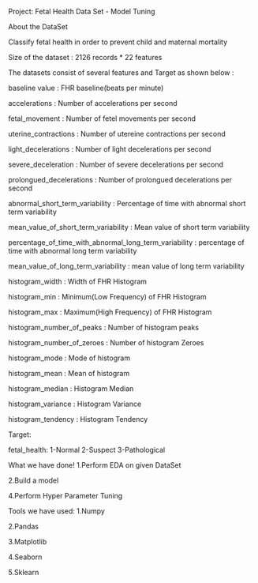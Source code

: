 Project: Fetal Health Data Set - Model Tuning

About the DataSet

Classify fetal health in order to prevent child and maternal mortality

Size of the dataset : 2126 records * 22 features

The datasets consist of several features and Target as shown below :

baseline value : FHR baseline(beats per minute)

accelerations : Number of accelerations per second

fetal_movement : Number of fetel movements per second

uterine_contractions : Number of utereine contractions per second

light_decelerations : Number of light decelerations per second

severe_deceleration : Number of severe decelerations per second

prolongued_decelerations : Number of prolongued decelerations per second

abnormal_short_term_variability : Percentage of time with abnormal short term variability

mean_value_of_short_term_variability : Mean value of short term variability

percentage_of_time_with_abnormal_long_term_variability : percentage of time with abnormal long term variability

mean_value_of_long_term_variability : mean value of long term variability

histogram_width : Width of FHR Histogram

histogram_min : Minimum(Low Frequency) of FHR Histogram

histogram_max : Maximum(High Frequency) of FHR Histogram

histogram_number_of_peaks : Number of histogram peaks

histogram_number_of_zeroes : Number of histogram Zeroes

histogram_mode : Mode of histogram

histogram_mean : Mean of histogram

histogram_median : Histogram Median

histogram_variance : Histogram Variance

histogram_tendency : Histogram Tendency

Target:

fetal_health: 1-Normal 2-Suspect 3-Pathological

What we have done!
1.Perform EDA on given DataSet

2.Build a model

4.Perform Hyper Parameter Tuning

Tools we have used:
1.Numpy

2.Pandas

3.Matplotlib

4.Seaborn

5.Sklearn
